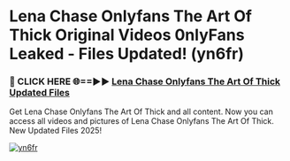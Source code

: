 # Lena Chase Onlyfans The Art Of Thick Original Videos 0nlyFans Leaked - Files Updated! (yn6fr)

<h3>🔴 CLICK HERE 🌐==►► <a href="https://tinyurl.com/2jnfzry5" rel="nofollow">Lena Chase Onlyfans The Art Of Thick Updated Files</a></h3>

Get Lena Chase Onlyfans The Art Of Thick and all content. Now you can access all videos and pictures of Lena Chase Onlyfans The Art Of Thick. New Updated Files 2025!

[![yn6fr](https://i.imgur.com/GyGTBgg.gif)](https://tinyurl.com/2jnfzry5)
